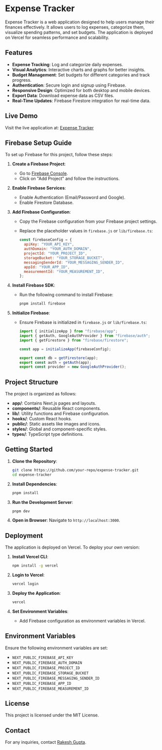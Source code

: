 # Expense Tracker

Expense Tracker is a web application designed to help users manage their finances effectively. It allows users to log expenses, categorize them, visualize spending patterns, and set budgets. The application is deployed on Vercel for seamless performance and scalability.

## Features

- **Expense Tracking**: Log and categorize daily expenses.
- **Visual Analytics**: Interactive charts and graphs for better insights.
- **Budget Management**: Set budgets for different categories and track progress.
- **Authentication**: Secure login and signup using Firebase.
- **Responsive Design**: Optimized for both desktop and mobile devices.
- **Export Data**: Download expense data as CSV files.
- **Real-Time Updates**: Firebase Firestore integration for real-time data.

## Live Demo

Visit the live application at: [Expense Tracker](https://expense-tracker-iota-three.vercel.app)

## Firebase Setup Guide

To set up Firebase for this project, follow these steps:

1. **Create a Firebase Project**:
   - Go to [Firebase Console](https://console.firebase.google.com/).
   - Click on "Add Project" and follow the instructions.

2. **Enable Firebase Services**:
   - Enable Authentication (Email/Password and Google).
   - Enable Firestore Database.

3. **Add Firebase Configuration**:
   - Copy the Firebase configuration from your Firebase project settings.
   - Replace the placeholder values in `firebase.js` or `lib/firebase.ts`:

     ```javascript
     const firebaseConfig = {
       apiKey: "YOUR_API_KEY",
       authDomain: "YOUR_AUTH_DOMAIN",
       projectId: "YOUR_PROJECT_ID",
       storageBucket: "YOUR_STORAGE_BUCKET",
       messagingSenderId: "YOUR_MESSAGING_SENDER_ID",
       appId: "YOUR_APP_ID",
       measurementId: "YOUR_MEASUREMENT_ID",
     };
     ```

4. **Install Firebase SDK**:
   - Run the following command to install Firebase:
     ```bash
     pnpm install firebase
     ```

5. **Initialize Firebase**:
   - Ensure Firebase is initialized in `firebase.js` or `lib/firebase.ts`:

     ```javascript
     import { initializeApp } from "firebase/app";
     import { getAuth, GoogleAuthProvider } from "firebase/auth";
     import { getFirestore } from "firebase/firestore";

     const app = initializeApp(firebaseConfig);

     export const db = getFirestore(app);
     export const auth = getAuth(app);
     export const provider = new GoogleAuthProvider();
     ```

## Project Structure

The project is organized as follows:

- **app/**: Contains Next.js pages and layouts.
- **components/**: Reusable React components.
- **lib/**: Utility functions and Firebase configuration.
- **hooks/**: Custom React hooks.
- **public/**: Static assets like images and icons.
- **styles/**: Global and component-specific styles.
- **types/**: TypeScript type definitions.

## Getting Started

1. **Clone the Repository**:
   ```bash
   git clone https://github.com/your-repo/expense-tracker.git
   cd expense-tracker
   ```

2. **Install Dependencies**:
   ```bash
   pnpm install
   ```

3. **Run the Development Server**:
   ```bash
   pnpm dev
   ```

4. **Open in Browser**:
   Navigate to `http://localhost:3000`.

## Deployment

The application is deployed on Vercel. To deploy your own version:

1. **Install Vercel CLI**:
   ```bash
   npm install -g vercel
   ```

2. **Login to Vercel**:
   ```bash
   vercel login
   ```

3. **Deploy the Application**:
   ```bash
   vercel
   ```

4. **Set Environment Variables**:
   - Add Firebase configuration as environment variables in Vercel.

## Environment Variables

Ensure the following environment variables are set:

- `NEXT_PUBLIC_FIREBASE_API_KEY`
- `NEXT_PUBLIC_FIREBASE_AUTH_DOMAIN`
- `NEXT_PUBLIC_FIREBASE_PROJECT_ID`
- `NEXT_PUBLIC_FIREBASE_STORAGE_BUCKET`
- `NEXT_PUBLIC_FIREBASE_MESSAGING_SENDER_ID`
- `NEXT_PUBLIC_FIREBASE_APP_ID`
- `NEXT_PUBLIC_FIREBASE_MEASUREMENT_ID`

## License

This project is licensed under the MIT License.

## Contact

For any inquiries, contact [Rakesh Gupta](https://www.linkedin.com/in/rakesh-gupta-developer).
